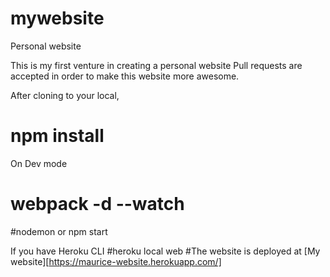 # mywebsite
Personal website

This is my first venture in creating a personal website
Pull requests are accepted in order to make this website more awesome.

After cloning to your local,
# npm install

On Dev mode
# webpack -d --watch
#nodemon or npm start

If you have Heroku CLI
#heroku local web
#The website is deployed at [My website][https://maurice-website.herokuapp.com/]